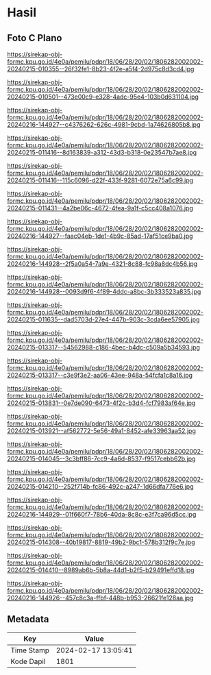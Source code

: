 # Hasil

## Foto C Plano

https://sirekap-obj-formc.kpu.go.id/4e0a/pemilu/pdpr/18/06/28/20/02/1806282002002-20240215-010355--26f32fe1-8b23-4f2e-a5f4-2d975c8d3cd4.jpg

https://sirekap-obj-formc.kpu.go.id/4e0a/pemilu/pdpr/18/06/28/20/02/1806282002002-20240215-010501--473e00c9-e328-4adc-95e4-103b0d631104.jpg

https://sirekap-obj-formc.kpu.go.id/4e0a/pemilu/pdpr/18/06/28/20/02/1806282002002-20240216-144927--c4376262-626c-4981-9cbd-1a74626805b8.jpg

https://sirekap-obj-formc.kpu.go.id/4e0a/pemilu/pdpr/18/06/28/20/02/1806282002002-20240215-011416--8d163839-a312-43d3-b318-0e23547b7ae8.jpg

https://sirekap-obj-formc.kpu.go.id/4e0a/pemilu/pdpr/18/06/28/20/02/1806282002002-20240215-011416--115c6096-d22f-433f-9281-6072e75a6c99.jpg

https://sirekap-obj-formc.kpu.go.id/4e0a/pemilu/pdpr/18/06/28/20/02/1806282002002-20240215-011431--4a2be06c-4672-4fea-9a1f-c5cc408a1076.jpg

https://sirekap-obj-formc.kpu.go.id/4e0a/pemilu/pdpr/18/06/28/20/02/1806282002002-20240216-144927--faac04eb-1de1-4b9c-85ad-17af51ce9ba0.jpg

https://sirekap-obj-formc.kpu.go.id/4e0a/pemilu/pdpr/18/06/28/20/02/1806282002002-20240216-144928--2f5a0a54-7a9e-4321-8c88-fc98a8dc4b56.jpg

https://sirekap-obj-formc.kpu.go.id/4e0a/pemilu/pdpr/18/06/28/20/02/1806282002002-20240216-144928--0093d9f6-4f89-4ddc-a8bc-3b333523a835.jpg

https://sirekap-obj-formc.kpu.go.id/4e0a/pemilu/pdpr/18/06/28/20/02/1806282002002-20240215-011635--dad5703d-27e4-447b-903c-3cda6ee57905.jpg

https://sirekap-obj-formc.kpu.go.id/4e0a/pemilu/pdpr/18/06/28/20/02/1806282002002-20240215-013317--54562988-c186-4bec-b4dc-c509a5b34593.jpg

https://sirekap-obj-formc.kpu.go.id/4e0a/pemilu/pdpr/18/06/28/20/02/1806282002002-20240215-013317--c3e9f3e2-aa06-43ee-948a-54fcfa1c8a16.jpg

https://sirekap-obj-formc.kpu.go.id/4e0a/pemilu/pdpr/18/06/28/20/02/1806282002002-20240215-013831--0e7de090-6473-4f2c-b3d4-fcf7983af64e.jpg

https://sirekap-obj-formc.kpu.go.id/4e0a/pemilu/pdpr/18/06/28/20/02/1806282002002-20240215-013921--af562772-5e56-49a1-8452-afe33963aa52.jpg

https://sirekap-obj-formc.kpu.go.id/4e0a/pemilu/pdpr/18/06/28/20/02/1806282002002-20240215-014045--3c3bff86-7cc9-4a6d-8537-f9517cebb62b.jpg

https://sirekap-obj-formc.kpu.go.id/4e0a/pemilu/pdpr/18/06/28/20/02/1806282002002-20240215-014210--252f714b-fc86-492c-a247-1d66dfa776e6.jpg

https://sirekap-obj-formc.kpu.go.id/4e0a/pemilu/pdpr/18/06/28/20/02/1806282002002-20240216-144929--01f660f7-78b6-40da-8c8c-e3f7ca96d5cc.jpg

https://sirekap-obj-formc.kpu.go.id/4e0a/pemilu/pdpr/18/06/28/20/02/1806282002002-20240215-014308--40b19817-8819-49b2-9bc1-578b312f9c7e.jpg

https://sirekap-obj-formc.kpu.go.id/4e0a/pemilu/pdpr/18/06/28/20/02/1806282002002-20240215-014410--8989ab6b-5b8a-44d1-b2f5-b29491effd18.jpg

https://sirekap-obj-formc.kpu.go.id/4e0a/pemilu/pdpr/18/06/28/20/02/1806282002002-20240216-144926--457c8c3a-ffbf-448b-b953-26621fe128aa.jpg


## Metadata

| Key        | Value               |
| ---------- | ------------------- |
| Time Stamp | 2024-02-17 13:05:41 |
| Kode Dapil | 1801                |




